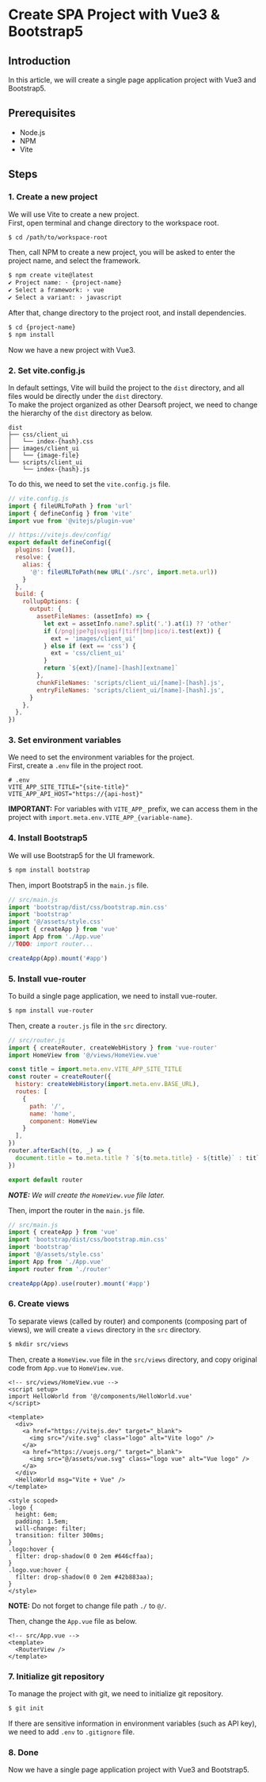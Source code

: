 # Create SPA Project with Vue3 & Bootstrap5

## Introduction

In this article, we will create a single page application project with Vue3 and Bootstrap5.

## Prerequisites

- Node.js
- NPM
- Vite

## Steps

### 1. Create a new project

We will use Vite to create a new project.  
First, open terminal and change directory to the workspace root.  

```bash
$ cd /path/to/workspace-root
```

Then, call NPM to create a new project, you will be asked to enter the project name, and select the framework.

```bash
$ npm create vite@latest
✔ Project name: · {project-name}
✔ Select a framework: › vue
✔ Select a variant: › javascript
```

After that, change directory to the project root, and install dependencies.

```bash
$ cd {project-name}
$ npm install
```

Now we have a new project with Vue3.

### 2. Set vite.config.js

In default settings, Vite will build the project to the `dist` directory, and all files would be directly under the `dist` directory.  
To make the project organized as other Dearsoft project, we need to change the hierarchy of the `dist` directory as below.

```
dist
├── css/client_ui
│   └── index-{hash}.css
├── images/client_ui
│   └── {image-file}
└── scripts/client_ui
    └── index-{hash}.js
```

To do this, we need to set the `vite.config.js` file.

```js
// vite.config.js
import { fileURLToPath } from 'url'
import { defineConfig } from 'vite'
import vue from '@vitejs/plugin-vue'

// https://vitejs.dev/config/
export default defineConfig({
  plugins: [vue()],
  resolve: {
    alias: {
      '@': fileURLToPath(new URL('./src', import.meta.url))
    }
  },
  build: {
    rollupOptions: {
      output: {
        assetFileNames: (assetInfo) => {
          let ext = assetInfo.name?.split('.').at(1) ?? 'other'
          if (/png|jpe?g|svg|gif|tiff|bmp|ico/i.test(ext)) {
            ext = 'images/client_ui'
          } else if (ext == 'css') {
            ext = 'css/client_ui'
          }
          return `${ext}/[name]-[hash][extname]`
        },
        chunkFileNames: 'scripts/client_ui/[name]-[hash].js',
        entryFileNames: 'scripts/client_ui/[name]-[hash].js',
      }
    },
  },
})
```


### 3. Set environment variables

We need to set the environment variables for the project.  
First, create a `.env` file in the project root.

```
# .env
VITE_APP_SITE_TITLE="{site-title}"
VITE_APP_API_HOST="https://{api-host}"
```

**IMPORTANT:** For variables with `VITE_APP_` prefix, we can access them in the project with `import.meta.env.VITE_APP_{variable-name}`.


### 4. Install Bootstrap5

We will use Bootstrap5 for the UI framework.

```bash
$ npm install bootstrap
```

Then, import Bootstrap5 in the `main.js` file.

```js
// src/main.js
import 'bootstrap/dist/css/bootstrap.min.css'
import 'bootstrap'
import '@/assets/style.css'
import { createApp } from 'vue'
import App from './App.vue'
//TODO: import router...

createApp(App).mount('#app')
```


### 5. Install vue-router

To build a single page application, we need to install vue-router.

```bash
$ npm install vue-router
```

Then, create a `router.js` file in the `src` directory.

```js
// src/router.js
import { createRouter, createWebHistory } from 'vue-router'
import HomeView from '@/views/HomeView.vue'

const title = import.meta.env.VITE_APP_SITE_TITLE
const router = createRouter({
  history: createWebHistory(import.meta.env.BASE_URL),
  routes: [
    {
      path: '/',
      name: 'home',
      component: HomeView
    }
  ],
})
router.afterEach((to, _) => {
  document.title = to.meta.title ? `${to.meta.title} - ${title}` : title
})

export default router
```

_**NOTE:** We will create the `HomeView.vue` file later._

Then, import the router in the `main.js` file.

```js
// src/main.js
import { createApp } from 'vue'
import 'bootstrap/dist/css/bootstrap.min.css'
import 'bootstrap'
import '@/assets/style.css'
import App from './App.vue'
import router from './router'

createApp(App).use(router).mount('#app')
```


### 6. Create views

To separate views (called by router) and components (composing part of views), we will create a `views` directory in the `src` directory.

```bash
$ mkdir src/views
```

Then, create a `HomeView.vue` file in the `src/views` directory, and copy original code from `App.vue` to `HomeView.vue`.

```vue
<!-- src/views/HomeView.vue -->
<script setup>
import HelloWorld from '@/components/HelloWorld.vue'
</script>

<template>
  <div>
    <a href="https://vitejs.dev" target="_blank">
      <img src="/vite.svg" class="logo" alt="Vite logo" />
    </a>
    <a href="https://vuejs.org/" target="_blank">
      <img src="@/assets/vue.svg" class="logo vue" alt="Vue logo" />
    </a>
  </div>
  <HelloWorld msg="Vite + Vue" />
</template>

<style scoped>
.logo {
  height: 6em;
  padding: 1.5em;
  will-change: filter;
  transition: filter 300ms;
}
.logo:hover {
  filter: drop-shadow(0 0 2em #646cffaa);
}
.logo.vue:hover {
  filter: drop-shadow(0 0 2em #42b883aa);
}
</style>
```

**NOTE:** Do not forget to change file path `./` to `@/`.

Then, change the `App.vue` file as below.

```vue
<!-- src/App.vue -->
<template>
  <RouterView />
</template>
```


### 7. Initialize git repository

To manage the project with git, we need to initialize git repository.

```bash
$ git init
```

If there are sensitive information in environment variables (such as API key), we need to add `.env` to `.gitignore` file.


### 8. Done

Now we have a single page application project with Vue3 and Bootstrap5.